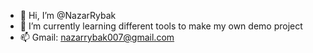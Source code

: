 - 👋 Hi, I’m @NazarRybak
- 🌱 I’m currently learning different tools to make my own demo project  
- 📫 Gmail: nazarrybak007@gmail.com

<!---
NazarRybak/NazarRybak is a ✨ special ✨ repository because its `README.md` (this file) appears on your GitHub profile.
You can click the Preview link to take a look at your changes.
--->
